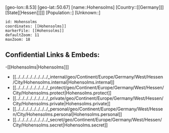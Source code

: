 ﻿---
location: [50.67,8.53]
mapzoom: [7,12] 
mapmarker: city 
type: City
tags:
- geo/City


SpocWebEntityId: 30983
isDeleted: false
confidential: public

---
[geo-lon::8.53]
[geo-lat::50.67]
[name::Hohensolms]
[Country::[[Germany]]]
[State[[Hessen]]]]]
[Population::]
[Unknown::]


```leaflet
id: Hohensolms
coordinates: [[Hohensolms]]
markerFile: [[Hohensolms]]
defaultZoom: 11 
maxZoom: 18
```


## Confidential Links & Embeds: 
-[[Hohensolms|Hohensolms]]] 
- [[../../../../../../../../_internal/geo/Continent/Europe/Germany/West/Hessen/City/Hohensolms.internal|Hohensolms.internal]] 
- [[../../../../../../../../_protect/geo/Continent/Europe/Germany/West/Hessen/City/Hohensolms.protect|Hohensolms.protect]] 
- [[../../../../../../../../_private/geo/Continent/Europe/Germany/West/Hessen/City/Hohensolms.private|Hohensolms.private]] 
- [[../../../../../../../../_personal/geo/Continent/Europe/Germany/West/Hessen/City/Hohensolms.personal|Hohensolms.personal]] 
- [[../../../../../../../../_secret/geo/Continent/Europe/Germany/West/Hessen/City/Hohensolms.secret|Hohensolms.secret]] 

